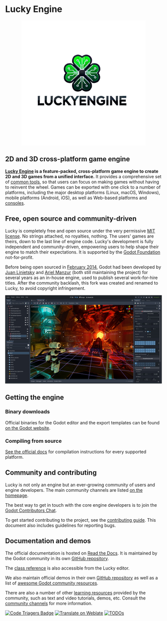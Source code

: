 # Lucky Engine

<p align="center">
  <a href="https://luckyengine.org">
    <img src="logo_outlined.png" width="400" alt="Lucky Engine logo">
  </a>
</p>

## 2D and 3D cross-platform game engine

**[Lucky Engine](https://luckyengine.org) is a feature-packed, cross-platform
game engine to create 2D and 3D games from a unified interface.** It provides a
comprehensive set of [common tools](https://luckyengine.org/features), so that
users can focus on making games without having to reinvent the wheel. Games can
be exported with one click to a number of platforms, including the major desktop
platforms (Linux, macOS, Windows), mobile platforms (Android, iOS), as well as
Web-based platforms and [consoles](https://docs.luckyengine.org/en/latest/tutorials/platform/consoles.html).

## Free, open source and community-driven

Lucky is completely free and open source under the very permissive [MIT license](https://luckyengine.org/license).
No strings attached, no royalties, nothing. The users' games are theirs, down
to the last line of engine code. Lucky's development is fully independent and
community-driven, empowering users to help shape their engine to match their
expectations. It is supported by the [Godot Foundation](https://godot.foundation/)
not-for-profit.

Before being open sourced in [February 2014](https://github.com/godotengine/godot/commit/0b806ee0fc9097fa7bda7ac0109191c9c5e0a1ac),
Godot had been developed by [Juan Linietsky](https://github.com/reduz) and
[Ariel Manzur](https://github.com/punto-) (both still maintaining the project)
for several years as an in-house engine, used to publish several work-for-hire
titles.
After the community backlash, this fork was created and renamed to Lucky, to avoid copyright infringement.

![Screenshot of a 3D scene in the Godot Engine editor](https://raw.githubusercontent.com/godotengine/godot-design/master/screenshots/editor_tps_demo_1920x1080.jpg)

## Getting the engine

### Binary downloads

Official binaries for the Godot editor and the export templates can be found
[on the Godot website](https://luckyengine.org/download).

### Compiling from source

[See the official docs](https://docs.luckyengine.org/en/latest/contributing/development/compiling)
for compilation instructions for every supported platform.

## Community and contributing

Lucky is not only an engine but an ever-growing community of users and engine
developers. The main community channels are listed [on the homepage](https://luckyengine.org/community).

The best way to get in touch with the core engine developers is to join the
[Godot Contributors Chat](https://chat.luckyengine.org).

To get started contributing to the project, see the [contributing guide](CONTRIBUTING.md).
This document also includes guidelines for reporting bugs.

## Documentation and demos

The official documentation is hosted on [Read the Docs](https://docs.luckyengine.org).
It is maintained by the Godot community in its own [GitHub repository](https://github.com/godotengine/godot-docs).

The [class reference](https://docs.luckyengine.org/en/latest/classes/)
is also accessible from the Lucky editor.

We also maintain official demos in their own [GitHub repository](https://github.com/godotengine/godot-demo-projects)
as well as a list of [awesome Godot community resources](https://github.com/godotengine/awesome-godot).

There are also a number of other
[learning resources](https://docs.luckyengine.org/en/latest/community/tutorials.html)
provided by the community, such as text and video tutorials, demos, etc.
Consult the [community channels](https://luckyengine.org/community)
for more information.

[![Code Triagers Badge](https://www.codetriage.com/godotengine/godot/badges/users.svg)](https://www.codetriage.com/godotengine/godot)
[![Translate on Weblate](https://hosted.weblate.org/widgets/godot-engine/-/godot/svg-badge.svg)](https://hosted.weblate.org/engage/godot-engine/?utm_source=widget)
[![TODOs](https://badgen.net/https/api.tickgit.com/badgen/github.com/godotengine/godot)](https://www.tickgit.com/browse?repo=github.com/godotengine/godot)
